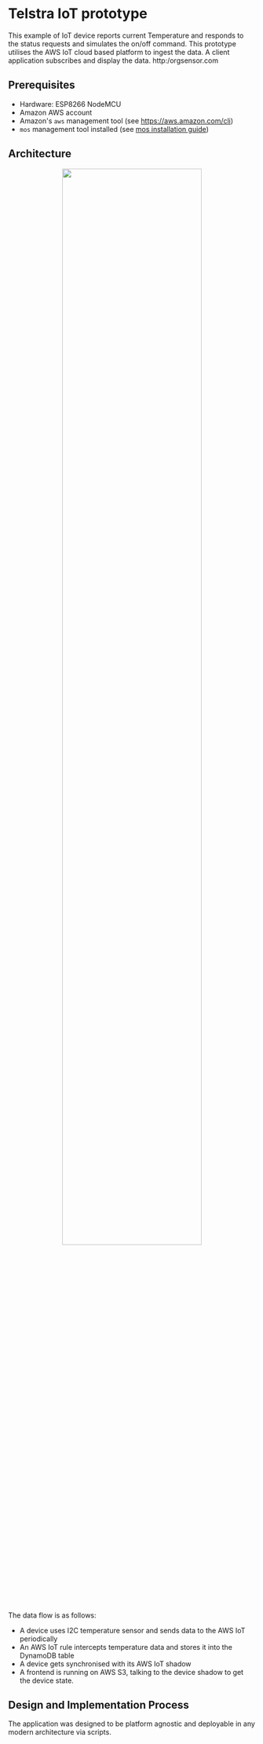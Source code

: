 # Telstra IoT prototype


This example of IoT device reports current
Temperature and responds to the status requests and simulates the on/off command. This prototype utilises the AWS IoT cloud based platform to ingest the data.
A client application subscribes and display the data.
http:/orgsensor.com 


## Prerequisites

- Hardware: ESP8266 NodeMCU
- Amazon AWS account
- Amazon's `aws` management tool (see https://aws.amazon.com/cli)
- `mos` management tool installed
  (see [mos installation guide](https://mongoose-os.com/software.html))

## Architecture

<p align="center">
  <img src="aws_heater.png" width="75%">
</p>

The data flow is as follows:

- A device uses I2C temperature sensor and sends data to the AWS IoT periodically
- An AWS IoT rule intercepts temperature data and stores it into the DynamoDB table
- A device gets synchronised with its AWS IoT shadow
- A frontend is running on AWS S3, talking to the device shadow to get the device state.


## Design and Implementation Process 

The application was designed to be platform agnostic and deployable in any modern architecture via scripts.   


